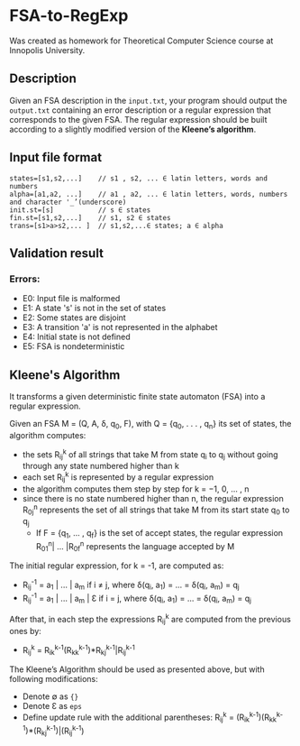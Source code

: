 # FSA-to-RegExp
Was created as homework for Theoretical Computer Science course at Innopolis University.

## Description

Given an FSA description in the `input.txt`, your program should output the `output.txt` containing an error description or a regular expression that corresponds to the given FSA. The regular expression should be built according to a slightly modified version of the **Kleene’s algorithm**.

## Input file format
```
states=[s1,s2,...]	  // s1 , s2, ... ∈ latin letters, words and numbers
alpha=[a1,a2, ...]	  // a1 , a2, ... ∈ latin letters, words, numbers and character '_’(underscore)
init.st=[s]	          // s ∈ states
fin.st=[s1,s2,...]	  // s1, s2 ∈ states
trans=[s1>a>s2,... ]  // s1,s2,...∈ states; a ∈ alpha
```

## Validation result
### Errors:
* E0: Input file is malformed
* E1: A state 's' is not in the set of states
* E2: Some states are disjoint
* E3: A transition 'a' is not represented in the alphabet
* E4: Initial state is not defined
* E5: FSA is nondeterministic


## Kleene's Algorithm
It transforms a given deterministic finite state automaton (FSA) into a regular expression.

Given an FSA M = (Q, A, δ, q<sub>0</sub>, F), with Q = {q<sub>0</sub>, . . . , q<sub>n</sub>} its set of states, the algorithm computes:
* the sets R<sub>ij</sub><sup>k</sup> of all strings that take M from state q<sub>i</sub> to q<sub>j</sub> without going through any state numbered higher than k
* each set R<sub>ij</sub><sup>k</sup> is represented by a regular expression
* the algorithm computes them step by step for k = −1, 0, ... , n
* since there is no state numbered higher than n, the regular expression R<sub>0j</sub><sup>n</sup> represents the set of all strings that take M from its start state q<sub>0</sub> to q<sub>j</sub>
    * If F = {q<sub>1</sub>, ... , q<sub>f</sub>} is the set of accept states, the regular expression R<sub>01</sub><sup>n</sup>\| ... \|R<sub>0f</sub><sup>n</sup> represents the language accepted by M

The initial regular expression, for k = -1, are computed as:
* R<sub>ij</sub><sup>-1</sup> = a<sub>1</sub> \| ... \| a<sub>m</sub> if i ≠ j, where δ(q<sub>i</sub>, a<sub>1</sub>) = ... = δ(q<sub>i</sub>, a<sub>m</sub>) = q<sub>j</sub>
* R<sub>ij</sub><sup>-1</sup> = a<sub>1</sub> \| ... \| a<sub>m</sub> \| Ɛ if i = j, where δ(q<sub>i</sub>, a<sub>1</sub>) = ... = δ(q<sub>i</sub>, a<sub>m</sub>) = q<sub>j</sub>

After that, in each step the expressions R<sub>ij</sub><sup>k</sup> are computed from the previous ones by:
* R<sub>ij</sub><sup>k</sup> = R<sub>ik</sub><sup>k-1</sup>(R<sub>kk</sub><sup>k-1</sup>)\*R<sub>kj</sub><sup>k-1</sup>\|R<sub>ij</sub><sup>k-1</sup>

The Kleene’s Algorithm should be used as presented above, but with following modifications:
* Denote ∅ as `{}`
* Denote Ɛ as `eps`
* Define update rule with the additional parentheses: R<sub>ij</sub><sup>k</sup> = (R<sub>ik</sub><sup>k-1</sup>)(R<sub>kk</sub><sup>k-1</sup>)\*(R<sub>kj</sub><sup>k-1</sup>)\|(R<sub>ij</sub><sup>k-1</sup>)
